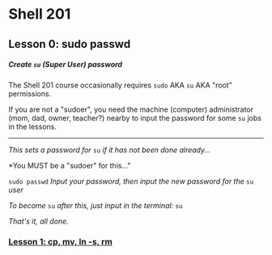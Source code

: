 # Shell 201
## Lesson 0: sudo passwd

##### Create `su` (Super User) password

The Shell 201 course occasionally requires `sudo` AKA `su` AKA "root" permissions.

If you are not a "sudoer", you need the machine (computer) administrator (mom, dad, owner, teacher?) nearby to input the password for some `su` jobs in the lessons.

___

*This sets a password for* `su` *if it has not been done already...*

*You MUST be a "sudoer" for this..."

`sudo passwd` *Input your password, then input the new password for the* `su` *user*

*To become* `su` *after this, just input in the terminal:* `su`

*That's it, all done.*

### [Lesson 1: cp, mv, ln -s, rm](https://github.com/inkVerb/vip/blob/master/201-shell/Lesson-01.md)
